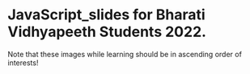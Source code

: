 # JavaScript_slides for Bharati Vidhyapeeth Students 2022.

Note that these images while learning should be in ascending order of interests!
